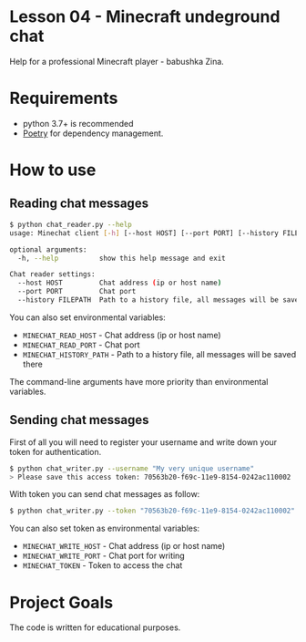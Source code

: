 # Lesson 04 - Minecraft undeground chat

Help for a professional Minecraft player - babushka Zina.



# Requirements

* python 3.7+ is recommended
* [Poetry](https://poetry.eustace.io/) for dependency management. 

# How to use

## Reading chat messages


```bash
$ python chat_reader.py --help
usage: Minechat client [-h] [--host HOST] [--port PORT] [--history FILEPATH]

optional arguments:
  -h, --help          show this help message and exit

Chat reader settings:
  --host HOST         Chat address (ip or host name)
  --port PORT         Chat port
  --history FILEPATH  Path to a history file, all messages will be saved there
```

You can also set environmental variables:

* `MINECHAT_READ_HOST` - Chat address (ip or host name)
* `MINECHAT_READ_PORT` - Chat port
* `MINECHAT_HISTORY_PATH` - Path to a history file, all messages will be saved there

The command-line arguments have more priority than environmental variables.

## Sending chat messages

First of all you will need to register your username and write down your token for authentication.

```bash
$ python chat_writer.py --username "My very unique username"
> Please save this access token: 70563b20-f69c-11e9-8154-0242ac110002
```

With token you can send chat messages as follow:

```bash
$ python chat_writer.py --token "70563b20-f69c-11e9-8154-0242ac110002" --message "Hello everyone! Do you want to know some Minecraft secrets?"
```

You can also set token as environmental variables:

* `MINECHAT_WRITE_HOST` - Chat address (ip or host name)
* `MINECHAT_WRITE_PORT` - Chat port for writing
* `MINECHAT_TOKEN` - Token to access the chat


# Project Goals

The code is written for educational purposes.
